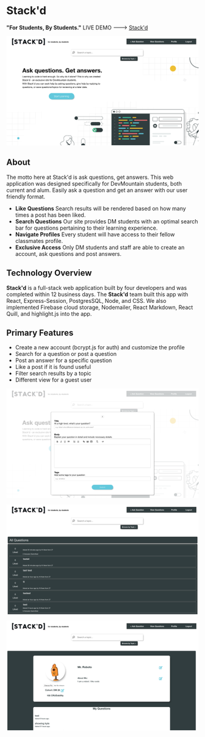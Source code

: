 # Stack'd
**"For Students, By Students."**
LIVE DEMO ---> [Stack'd]()

![landing page](https://github.com/ab364608/Stack-d-readMe.-imgs/blob/master/Screen%20Shot%202019-12-18%20at%206.47.50%20PM.png?raw=true)

## About

The motto here at Stack'd is ask questions, get answers. This web application was designed specifically for DevMountain students, both current and alum. Easily ask a question and get an answer with our user friendly format.

 - **Like Questions** Search results will be rendered based on how many times a post has been liked.
 - **Search Questions** Our site provides DM students with an optimal search bar for questions pertaining to their learning experience.
 - **Navigate Profiles** Every student will have access to their fellow classmates profile.
 - **Exclusive Access** Only DM students and staff are able to create an account, ask questions and post answers.

 ## Technology Overview

**Stack'd** is a full-stack web application built by four developers and was completed within 12 business days. The **Stack'd** team built this app with React, Express-Session, PostgresSQL, Node, and CSS. We also implemented Firebase cloud storage, Nodemailer, React Markdown, React Quill, and highlight.js into the app.

## Primary Features

- Create a new account (bcrypt.js for auth) and customize the profile
- Search for a question or post a question
- Post an answer for a specific question
- Like a post if it is found useful
- Filter search results by a topic
- Different view for a guest user


![ask question](https://github.com/ab364608/Stack-d-readMe.-imgs/blob/master/Screen%20Shot%202019-12-19%20at%203.12.43%20PM.png?raw=true)


![view questions](https://github.com/ab364608/Stack-d-readMe.-imgs/blob/master/Screen%20Shot%202019-12-19%20at%203.13.12%20PM.png?raw=true)


![profile](https://github.com/ab364608/Stack-d-readMe.-imgs/blob/master/Screen%20Shot%202019-12-19%20at%203.14.33%20PM.png?raw=true)